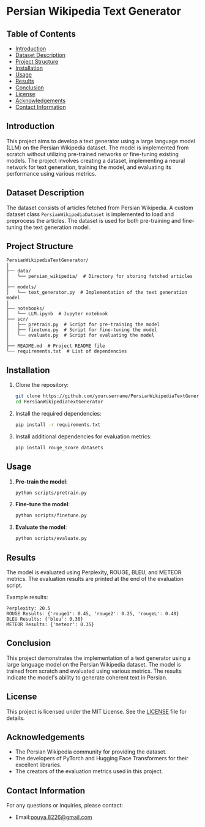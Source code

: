 # Persian Wikipedia Text Generator

## Table of Contents

- [Introduction](#introduction)
- [Dataset Description](#dataset-description)
- [Project Structure](#project-structure)
- [Installation](#installation)
- [Usage](#usage)
- [Results](#results)
- [Conclusion](#conclusion)
- [License](#license)
- [Acknowledgements](#acknowledgements)
- [Contact Information](#contact-information)

## Introduction

This project aims to develop a text generator using a large language model (LLM) on the Persian Wikipedia dataset. The model is implemented from scratch without utilizing pre-trained networks or fine-tuning existing models. The project involves creating a dataset, implementing a neural network for text generation, training the model, and evaluating its performance using various metrics.

## Dataset Description

The dataset consists of articles fetched from Persian Wikipedia. A custom dataset class `PersianWikipediaDataset` is implemented to load and preprocess the articles. The dataset is used for both pre-training and fine-tuning the text generation model.

## Project Structure

```
PersianWikipediaTextGenerator/
│
├── data/
│   └── persian_wikipedia/  # Directory for storing fetched articles
│
├── models/
│   └── text_generator.py  # Implementation of the text generation model
│
├── notebooks/
│   └── LLM.ipynb  # Jupyter notebook
├── scr/
│   ├── pretrain.py  # Script for pre-training the model
│   ├── finetune.py  # Script for fine-tuning the model
│   └── evaluate.py  # Script for evaluating the model
│
├── README.md  # Project README file
└── requirements.txt  # List of dependencies
```

## Installation

1. Clone the repository:

   ```bash
   git clone https://github.com/yourusername/PersianWikipediaTextGenerator.git
   cd PersianWikipediaTextGenerator
   ```

2. Install the required dependencies:

   ```bash
   pip install -r requirements.txt
   ```

3. Install additional dependencies for evaluation metrics:
   ```bash
   pip install rouge_score datasets
   ```

## Usage

1. **Pre-train the model**:

   ```bash
   python scripts/pretrain.py
   ```

2. **Fine-tune the model**:

   ```bash
   python scripts/finetune.py
   ```

3. **Evaluate the model**:
   ```bash
   python scripts/evaluate.py
   ```

## Results

The model is evaluated using Perplexity, ROUGE, BLEU, and METEOR metrics. The evaluation results are printed at the end of the evaluation script.

Example results:

```
Perplexity: 20.5
ROUGE Results: {'rouge1': 0.45, 'rouge2': 0.25, 'rougeL': 0.40}
BLEU Results: {'bleu': 0.30}
METEOR Results: {'meteor': 0.35}
```

## Conclusion

This project demonstrates the implementation of a text generator using a large language model on the Persian Wikipedia dataset. The model is trained from scratch and evaluated using various metrics. The results indicate the model's ability to generate coherent text in Persian.

## License

This project is licensed under the MIT License. See the [LICENSE](LICENSE) file for details.

## Acknowledgements

- The Persian Wikipedia community for providing the dataset.
- The developers of PyTorch and Hugging Face Transformers for their excellent libraries.
- The creators of the evaluation metrics used in this project.

## Contact Information

For any questions or inquiries, please contact:

- Email:pouya.8226@gmail.com
